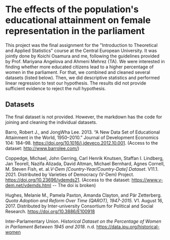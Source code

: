 # The effects of the population's educational attainment on female representation in the parliament

This project was the final assignment for the "Introduction to Theoretical and Applied Statistics" course at the Central European University. It was jointly done by Koichi Osamura and me, following the guidelines provided by Prof. Mariyana Angelova and Ahmeni Mehrez (TA). We were interested in finding whether more educated citizens lead to a higher percentage of women in the parliament. For that, we combined and cleaned several datasets (listed below). Then, we did descriptive statistics and performed linear regression to test our hypothesis. The results did not provide sufficient evidence to reject the null hypothesis. 

## Datasets
The final dataset is not provided. However, the markdown has the code for joining and cleaning the individual datasets. 

Barro, Robert J., and JongWha Lee. 2013. “A New Data Set of Educational Attainment in the World, 1950–2010.” Journal of Development Economics 104: 184–98. https://doi.org/10.1016/j.jdeveco.2012.10.001.
(Access to the dataset: http://www.barrolee.com/)

Coppedge, Michael, John Gerring, Carl Henrik Knutsen, Staffan I. Lindberg, Jan Teorell, Nazifa Alizada, David Altman, Michael Bernhard, Agnes Cornell, M. Steven Fish, et. al._V-Dem [Country-Year/Country-Date] Dataset_. V11.1. 2021. Distributed by Varieties of Democracy (V-Dem) Project. https://doi.org/10.23696/vdemds21.
(Access to the dataset: https://www.v-dem.net/vdemds.html -- The doi is broken)

Hughes, Melanie M., Pamela Paxton, Amanda Clayton, and Pär Zetterberg. _Quota Adoption and Reform Over Time (QAROT), 1947-2015._ V1. August 16, 2017. Distributed by Inter-university Consortium for Political and Social Research. https://doi.org/10.3886/E100918

Inter-Parlamentary Union. _Historical Dataset on the Percentage of Women in Parliament Between 1945 and 2018_. n.d. https://data.ipu.org/historical-women
